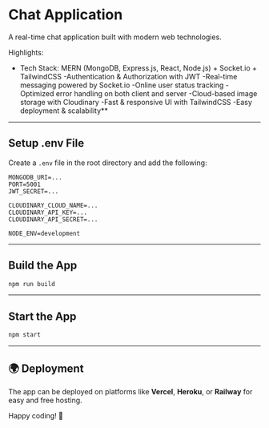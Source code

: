# Chat Application

A real-time chat application built with modern web technologies.

Highlights:

- Tech Stack: MERN (MongoDB, Express.js, React, Node.js) + Socket.io + TailwindCSS
-Authentication & Authorization with JWT
-Real-time messaging powered by Socket.io
-Online user status tracking
-Optimized error handling on both client and server
-Cloud-based image storage with Cloudinary
-Fast & responsive UI with TailwindCSS
-Easy deployment & scalability**

---

##  Setup .env File

Create a `.env` file in the root directory and add the following:

```env
MONGODB_URI=...
PORT=5001
JWT_SECRET=...

CLOUDINARY_CLOUD_NAME=...
CLOUDINARY_API_KEY=...
CLOUDINARY_API_SECRET=...

NODE_ENV=development
```

---

##  Build the App

```sh
npm run build
```

---

##  Start the App

```sh
npm start
```

---

## 🌍 Deployment

The app can be deployed on platforms like **Vercel**, **Heroku**, or **Railway** for easy and free hosting.

Happy coding! 🎉
